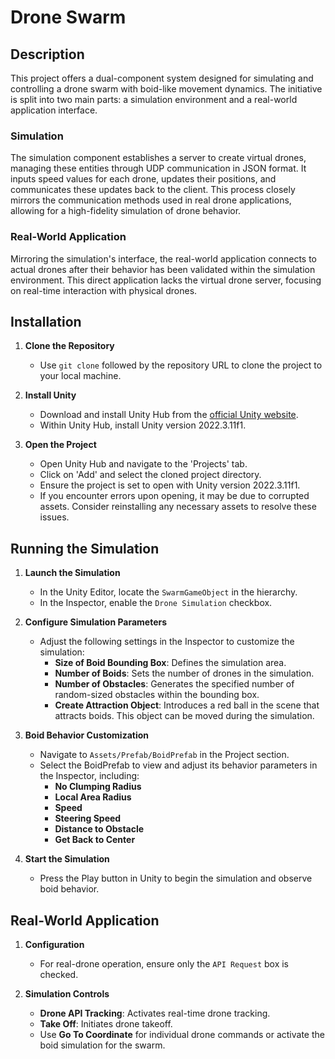 # Drone Swarm 

## Description

This project offers a dual-component system designed for simulating and controlling a drone swarm with boid-like movement dynamics. The initiative is split into two main parts: a simulation environment and a real-world application interface.

### Simulation

The simulation component establishes a server to create virtual drones, managing these entities through UDP communication in JSON format. It inputs speed values for each drone, updates their positions, and communicates these updates back to the client. This process closely mirrors the communication methods used in real drone applications, allowing for a high-fidelity simulation of drone behavior.

### Real-World Application

Mirroring the simulation's interface, the real-world application connects to actual drones after their behavior has been validated within the simulation environment. This direct application lacks the virtual drone server, focusing on real-time interaction with physical drones.

## Installation

1. **Clone the Repository**
   - Use `git clone` followed by the repository URL to clone the project to your local machine.

2. **Install Unity**
   - Download and install Unity Hub from the [official Unity website](https://unity.com/).
   - Within Unity Hub, install Unity version 2022.3.11f1.

3. **Open the Project**
   - Open Unity Hub and navigate to the 'Projects' tab.
   - Click on 'Add' and select the cloned project directory.
   - Ensure the project is set to open with Unity version 2022.3.11f1.
   - If you encounter errors upon opening, it may be due to corrupted assets. Consider reinstalling any necessary assets to resolve these issues.

## Running the Simulation

1. **Launch the Simulation**
   - In the Unity Editor, locate the `SwarmGameObject` in the hierarchy.
   - In the Inspector, enable the `Drone Simulation` checkbox.

2. **Configure Simulation Parameters**
   - Adjust the following settings in the Inspector to customize the simulation:
     - **Size of Boid Bounding Box**: Defines the simulation area.
     - **Number of Boids**: Sets the number of drones in the simulation.
     - **Number of Obstacles**: Generates the specified number of random-sized obstacles within the bounding box.
     - **Create Attraction Object**: Introduces a red ball in the scene that attracts boids. This object can be moved during the simulation.

3. **Boid Behavior Customization**
   - Navigate to `Assets/Prefab/BoidPrefab` in the Project section.
   - Select the BoidPrefab to view and adjust its behavior parameters in the Inspector, including:
     - **No Clumping Radius**
     - **Local Area Radius**
     - **Speed**
     - **Steering Speed**
     - **Distance to Obstacle**
     - **Get Back to Center**

4. **Start the Simulation**
   - Press the Play button in Unity to begin the simulation and observe boid behavior.

## Real-World Application

1. **Configuration**
   - For real-drone operation, ensure only the `API Request` box is checked.

2. **Simulation Controls**
   - **Drone API Tracking**: Activates real-time drone tracking.
   - **Take Off**: Initiates drone takeoff.
   - Use **Go To Coordinate** for individual drone commands or activate the boid simulation for the swarm.

